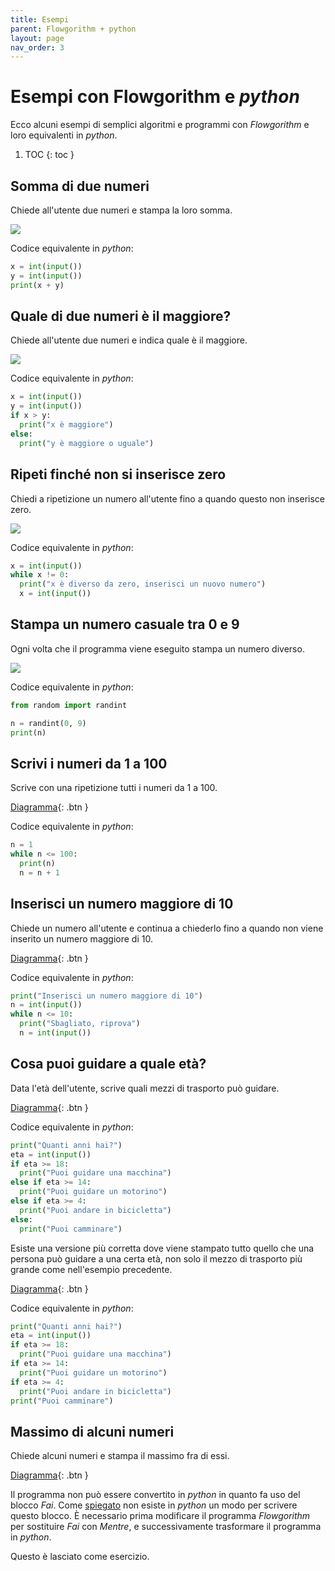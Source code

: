 ```yaml
---
title: Esempi
parent: Flowgorithm + python
layout: page
nav_order: 3
---
```


# Esempi con Flowgorithm e _python_

Ecco alcuni esempi di semplici algoritmi e programmi con _Flowgorithm_ e loro equivalenti in _python_.

1. TOC
{: toc }

## Somma di due numeri

Chiede all'utente due numeri e stampa la loro somma.

![](somma.png)

Codice equivalente in _python_:

```python
x = int(input())
y = int(input())
print(x + y)
```

## Quale di due numeri è il maggiore?

Chiede all'utente due numeri e indica quale è il maggiore.

![](maggiore.png)

Codice equivalente in _python_:

```python
x = int(input())
y = int(input())
if x > y:
  print("x è maggiore")
else:
  print("y è maggiore o uguale")
```

## Ripeti finché non si inserisce zero

Chiedi a ripetizione un numero all'utente fino a quando questo non inserisce zero.

![](ripeti.png)

Codice equivalente in _python_:

```python
x = int(input())
while x != 0:
  print("x è diverso da zero, inserisci un nuovo numero")
  x = int(input())
```

## Stampa un numero casuale tra 0 e 9

Ogni volta che il programma viene eseguito stampa un numero diverso.

![](casuale.png)

Codice equivalente in _python_:

```python
from random import randint

n = randint(0, 9)
print(n)
```

## Scrivi i numeri da 1 a 100

Scrive con una ripetizione tutti i numeri da 1 a 100.

[Diagramma](scrivi_100_numeri.fprg){: .btn }

Codice equivalente in _python_:

```python
n = 1
while n <= 100:
  print(n)
  n = n + 1
```

## Inserisci un numero maggiore di 10

Chiede un numero all'utente e continua a chiederlo fino a quando
non viene inserito un numero maggiore di 10.

[Diagramma](inserisci_maggiore_di_10.fprg){: .btn }

Codice equivalente in _python_:

```python
print("Inserisci un numero maggiore di 10")
n = int(input())
while n <= 10:
  print("Sbagliato, riprova")
  n = int(input())
```

## Cosa puoi guidare a quale età?

Data l'età dell'utente, scrive quali mezzi di trasporto può guidare.

[Diagramma](cosa_puoi_guidare.fprg){: .btn }

Codice equivalente in _python_:

```python
print("Quanti anni hai?")
eta = int(input())
if eta >= 18:
  print("Puoi guidare una macchina")
else if eta >= 14:
  print("Puoi guidare un motorino")
else if eta >= 4:
  print("Puoi andare in bicicletta")
else:
  print("Puoi camminare")
```

Esiste una versione più corretta dove viene stampato
tutto quello che una persona può guidare a una certa età, non solo
il mezzo di trasporto più grande come nell'esempio precedente.

[Diagramma](cosa_puoi_guidare_2.fprg.fprg){: .btn }

Codice equivalente in _python_:

```python
print("Quanti anni hai?")
eta = int(input())
if eta >= 18:
  print("Puoi guidare una macchina")
if eta >= 14:
  print("Puoi guidare un motorino")
if eta >= 4:
  print("Puoi andare in bicicletta")
print("Puoi camminare")
```

## Massimo di alcuni numeri

Chiede alcuni numeri e stampa il massimo fra di essi.

[Diagramma](massimo.fprg){: .btn }

Il programma non può essere convertito in _python_ in quanto
fa uso del blocco _Fai_. Come [spiegato](../codice/index.md#fai-do--while) non esiste in _python_
un modo per scrivere questo blocco. È necessario prima modificare
il programma _Flowgorithm_ per sostituire _Fai_ con _Mentre_,
e successivamente trasformare il programma in _python_.

Questo è lasciato come esercizio.
